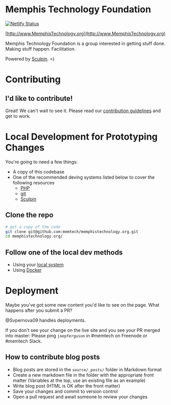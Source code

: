 # Memphis Technology Foundation

[![Netlify Status](https://api.netlify.com/api/v1/badges/db842e29-26d0-429d-a7bf-2bfd8f05d228/deploy-status)](https://app.netlify.com/sites/cranky-shockley-26311d/deploys)

[http://www.MemphisTechnology.org](http://www.MemphisTechnology.org)

Memphis Technology Foundation is a group interested in getting stuff done. Making stuff happen. Facilitation.

Powered by [Sculpin](http://sculpin.io). =)

# Contributing
## I'd like to contribute!
Great!  We can't wait to see it.  Please read our [contribution guidelines](CONTRIB.md) and get to work.

# Local Development for Prototyping Changes
You're going to need a few things:

- A copy of this codebase
- One of the recommended deving systems listed below to cover the following resources
	- [PHP](http://php.net/manual/en/install.php)
	- [git](http://git-scm.com/book/en/v2/Getting-Started-Installing-Git)
	- [Sculpin](https://sculpin.io/getstarted/)

## Clone the repo
```sh
# get a copy of the code
git clone git@github.com:memtech/memphistechnology.org.git
cd memphistechnology.org/
```

## Follow one of the local dev methods
- Using your [local system](documentation/with_local.md)
- Using [Docker](documentation/with_docker.md)


# Deployment

Maybe you've got some new content you'd like to see on the page.  What happens after you submit a PR?

@Svpernova09 handles deployments.

If you don't see your change on the live site and you see your PR merged into master: Please ping ```joepferguson``` in #memtech on Freenode or #memtech Slack.

## How to contribute blog posts

* Blog posts are stored in the `source/_posts/` folder in Markdown format
* Create a new markdown file in the folder with the appropriate front matter (Variables at the top, use an existing file as an example)
* Write blog post (HTML is OK after the front matter)
* Save your changes and commit to version control
* Open a pull request and await someone to review your changes
